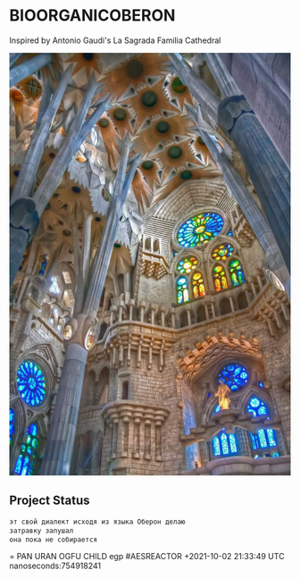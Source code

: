 # BIOORGANICOBERON

Inspired by Antonio Gaudi's La Sagrada Familia Cathedral

![La Sagrada Familia Interior Photo](1.jpg)

## Project Status

```
эт свой диалект исходя из языка Оберон делаю
затравку запушал
она пока не собирается
```

= PAN URAN OGFU CHILD egp #AESREACTOR +2021-10-02 21:33:49 UTC nanoseconds:754918241
